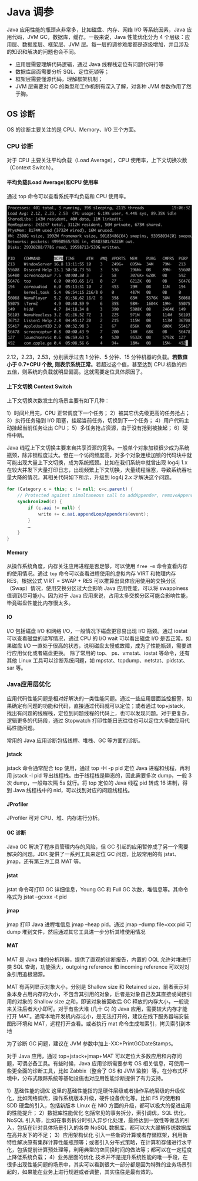 # Java 调参


Java 应用性能的瓶颈点非常多，比如磁盘、内存、网络 I/O 等系统因素，Java 应用代码，JVM GC，数据库，缓存。一般来说，Java 性能优化分为 4 个层级：应用层、数据库层、框架层、JVM 层。每一层的调参难度都是逐级增加，并且涉及的知识和解决的问题也会不同。


* 应用层需要理解代码逻辑，通过 Java 线程栈定位有问题代码行等
* 数据库层面需要分析 SQL、定位死锁等；
* 框架层需要懂源代码，理解框架机制；
* JVM 层需要对 GC 的类型和工作机制有深入了解，对各种 JVM 参数作用了然于胸。


## OS 诊断

OS 的诊断主要关注的是 CPU、Memory、I/O 三个方面。

### CPU 诊断

对于 CPU 主要关注平均负载（Load Average），CPU 使用率，上下文切换次数（Context Switch）。


#### 平均负载(Load Average)和CPU 使用率

通过 top 命令可以查看系统平均负载和 CPU 使用率。

![top_command](top_Command.png)

2.12，2.23，2.53，分别表示过去 1 分钟、5 分钟、15 分钟机器的负载。**若数值小于 0.7*CPU 个数, 则表示系统正常**。若超过这个值，甚至达到 CPU 核数的四五倍，则系统的负载就明显偏高。这就需要定位具体原因了。


#### 上下文切换 Context Switch

上下文切换次数发生的场景主要有如下几种：

1）时间片用完，CPU 正常调度下一个任务；
2）被其它优先级更高的任务抢占；
3）执行任务碰到 I/O 阻塞，挂起当前任务，切换到下一个任务；
4）用户代码主动挂起当前任务让出 CPU；
5）多任务抢占资源，由于没有抢到被挂起；
6）硬件中断。

Java 线程上下文切换主要来自共享资源的竞争。一般单个对象加锁很少成为系统瓶颈，除非锁粒度过大。但在一个访问频度高，对多个对象连续加锁的代码块中就可能出现大量上下文切换，成为系统瓶颈。比如在我们系统中就曾出现 log4j 1.x 在较大并发下大量打印日志，出现频繁上下文切换，大量线程阻塞，导致系统吞吐量大降的情况，其相关代码如下所示，升级到 log4j 2.x 才解决这个问题。


```Java
for (Category c = this; c != null; c=c.parent) {
    // Protected against simultaneous call to addAppender, removeAppender,…
    synchronized(c) {
        if (c.aai != null) {
            write += c.aai.appendLoopAppenders(event);
        }
        …
    }
}
```

#### Memory

从操作系统角度，内存关注应用进程是否足够，可以使用 `free –m` 命令查看内存的使用情况。通过 `top` 命令可以查看进程使用的虚拟内存 VIRT 和物理内存 RES，根据公式 VIRT = SWAP + RES 可以推算出具体应用使用的交换分区（Swap）情况，使用交换分区过大会影响 Java 应用性能，可以将 swappiness 值调到尽可能小。因为对于 Java 应用来说，占用太多交换分区可能会影响性能，毕竟磁盘性能比内存慢太多。


#### IO

I/O 包括磁盘 I/O 和网络 I/O，一般情况下磁盘更容易出现 I/O 瓶颈。通过 iostat 可以查看磁盘的读写情况，通过 CPU 的 I/O wait 可以看出磁盘 I/O 是否正常。如果磁盘 I/O 一直处于很高的状态，说明磁盘太慢或故障，成为了性能瓶颈，需要进行应用优化或者磁盘更换。
除了常用的 top、 ps、vmstat、iostat 等命令，还有其他 Linux 工具可以诊断系统问题，如 mpstat、tcpdump、netstat、pidstat、sar 等。


### Java应用层优化

应用代码性能问题是相对好解决的一类性能问题。通过一些应用层面监控报警，如果确定有问题的功能和代码，直接通过代码就可以定位；或者通过 top+jstack，找出有问题的线程栈，定位到问题线程的代码上，也可以发现问题。对于更复杂，逻辑更多的代码段，通过 Stopwatch 打印性能日志往往也可以定位大多数应用代码性能问题。

常用的 Java 应用诊断包括线程、堆栈、GC 等方面的诊断。

#### jstack

jstack 命令通常配合 top 使用，通过 top -H -p pid 定位 Java 进程和线程，再利用 jstack -l pid 导出线程栈。由于线程栈是瞬态的，因此需要多次 dump，一般 3 次 dump，一般每次隔 5s 就行。将 top 定位的 Java 线程 pid 转成 16 进制，得到 Java 线程栈中的 nid，可以找到对应的问题线程栈。


#### JProfiler

JProfiler 可对 CPU、堆、内存进行分析。


#### GC 诊断

Java GC 解决了程序员管理内存的风险，但 GC 引起的应用暂停成了另一个需要解决的问题。JDK 提供了一系列工具来定位 GC 问题，比较常用的有 jstat、jmap，还有第三方工具 MAT 等。


#### jstat

jstat 命令可打印 GC 详细信息，Young GC 和 Full GC 次数，堆信息等。其命令格式为
jstat –gcxxx -t pid


#### jmap
jmap 打印 Java 进程堆信息 jmap –heap pid。通过 jmap –dump:file=xxx pid 可 dump 堆到文件，然后通过其它工具进一步分析其堆使用情况


#### MAT
MAT 是 Java 堆的分析利器，提供了直观的诊断报告，内置的 OQL 允许对堆进行类 SQL 查询，功能强大，outgoing reference 和 incoming reference 可以对对象引用追根溯源。


MAT 有两列显示对象大小，分别是 Shallow size 和 Retained size，前者表示对象本身占用内存的大小，不包含其引用的对象，后者是对象自己及其直接或间接引用的对象的 Shallow size 之和，即该对象被回收后 GC 释放的内存大小，一般说来关注后者大小即可。对于有些大堆 (几十 G) 的 Java 应用，需要较大内存才能打开 MAT。通常本地开发机内存过小，是无法打开的，建议在线下服务器端安装图形环境和 MAT，远程打开查看。或者执行 mat 命令生成堆索引，拷贝索引到本地


为了诊断 GC 问题，建议在 JVM 参数中加上-XX:+PrintGCDateStamps。



对于 Java 应用，通过 top+jstack+jmap+MAT 可以定位大多数应用和内存问题，可谓必备工具。有些时候，Java 应用诊断需要参考 OS 相关信息，可使用一些更全面的诊断工具，比如 Zabbix（整合了 OS 和 JVM 监控）等。在分布式环境中，分布式跟踪系统等基础设施也对应用性能诊断提供了有力支持。




1）基础性能的调优
这里的基础性能指的是硬件层级或者操作系统层级的升级优化，比如网络调优，操作系统版本升级，硬件设备优化等。比如 F5 的使用和 SDD 硬盘的引入，包括新版本 Linux 在 NIO 方面的升级，都可以极大的促进应用的性能提升；
2）数据库性能优化
包括常见的事务拆分，索引调优，SQL 优化，NoSQL 引入等，比如在事务拆分时引入异步化处理，最终达到一致性等做法的引入，包括在针对具体场景引入的各类 NoSQL 数据库，都可以大大缓解传统数据库在高并发下的不足；
3）应用架构优化
引入一些新的计算或者存储框架，利用新特性解决原有集群计算性能瓶颈等；或者引入分布式策略，在计算和存储进行水平化，包括提前计算预处理等，利用典型的空间换时间的做法等；都可以在一定程度上降低系统负载；
4）业务层面的优化
技术并不是提升系统性能的唯一手段，在很多出现性能问题的场景中，其实可以看到很大一部分都是因为特殊的业务场景引起的，如果能在业务上进行规避或者调整，其实往往是最有效的。
